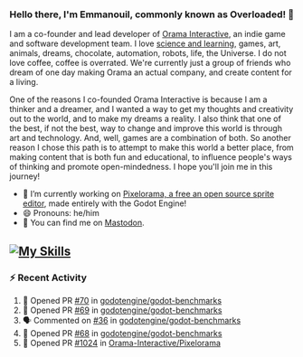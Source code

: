 ### Hello there, I'm Emmanouil, commonly known as Overloaded! 👋
I am a co-founder and lead developer of [Orama Interactive](https://www.oramainteractive.com/), an indie game and software development team. I love [science and learning](https://github.com/OverloadedOrama/KnowledgeBase), games, art, animals, dreams, chocolate, automation, robots, life, the Universe. I do not love coffee, coffee is overrated. We're currently just a group of friends who dream of one day making Orama an actual company, and create content for a living.

One of the reasons I co-founded Orama Interactive is because I am a thinker and a dreamer, and I wanted a way to get my thoughts and creativity out to the world, and to make my dreams a reality. I also think that one of the best, if not the best, way to change and improve this world is through art and technology. And, well, games are a combination of both. So another reason I chose this path is to attempt to make this world a better place, from making content that is both fun and educational, to influence people's ways of thinking and promote open-mindedness. I hope you'll join me in this journey!

- 🔭 I’m currently working on [Pixelorama, a free an open source sprite editor](https://github.com/Orama-Interactive/Pixelorama), made entirely with the Godot Engine!
- 😄 Pronouns: he/him
- 🐘 You can find me on <a rel="me" href="https://mastodon.social/@Overloaded">Mastodon</a>.

[![My Skills](https://skillicons.dev/icons?i=godot,py,cpp,cs,git,linux,html)](https://skillicons.dev)
---

### :zap: Recent Activity

<!--START_SECTION:activity-->
1. 💪 Opened PR [#70](https://github.com/godotengine/godot-benchmarks/pull/70) in [godotengine/godot-benchmarks](https://github.com/godotengine/godot-benchmarks)
2. 💪 Opened PR [#69](https://github.com/godotengine/godot-benchmarks/pull/69) in [godotengine/godot-benchmarks](https://github.com/godotengine/godot-benchmarks)
3. 🗣 Commented on [#36](https://github.com/godotengine/godot-benchmarks/issues/36#issuecomment-2149742988) in [godotengine/godot-benchmarks](https://github.com/godotengine/godot-benchmarks)
4. 💪 Opened PR [#68](https://github.com/godotengine/godot-benchmarks/pull/68) in [godotengine/godot-benchmarks](https://github.com/godotengine/godot-benchmarks)
5. 💪 Opened PR [#1024](https://github.com/Orama-Interactive/Pixelorama/pull/1024) in [Orama-Interactive/Pixelorama](https://github.com/Orama-Interactive/Pixelorama)
<!--END_SECTION:activity-->

<!--
**OverloadedOrama/OverloadedOrama** is a ✨ _special_ ✨ repository because its `README.md` (this file) appears on your GitHub profile.

Here are some ideas to get you started:

- 👯 I’m looking to collaborate on ...
- 🤔 I’m looking for help with ...
- 💬 Ask me about ...
- 📫 How to reach me: ...
- ⚡ Fun fact: ...
-->
